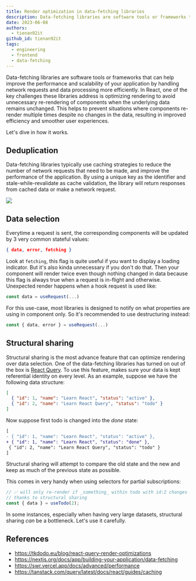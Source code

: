 ```yaml
---
title: Render optimization in data-fetching libraries
description: Data-fetching libraries are software tools or frameworks that can help improve the performance and scalability of your application by handling network requests and data processing more efficiently.
date: 2023-06-08
authors:
  - tienan92it
github_id: tienan92it
tags:
  - engineering
  - frontend
  - data-fetching
---
```


Data-fetching libraries are software tools or frameworks that can help improve the performance and scalability of your application by handling network requests and data processing more efficiently. In React, one of the key challenges these libraries address is optimizing rendering to avoid unnecessary re-rendering of components when the underlying data remains unchanged. This helps to prevent situations where components re-render multiple times despite no changes in the data, resulting in improved efficiency and smoother user experiences.

Let's dive in how it works.

## Deduplication

Data-fetching libraries typically use caching strategies to reduce the number of network requests that need to be made, and improve the performance of the application. By using a unique key as the identifier and stale-while-revalidate as cache validation, the library will return responses from cached data or make a network request.

![](assets/render-optimization-in-data-fetching-libraries_render-optimization-in-data-fetching-1.webp)

## Data selection

Everytime a request is sent, the corresponding components will be updated by 3 very common stateful values:

```json
{ data, error, fetching }
```

Look at `fetching`, this flag is quite useful if you want to display a loading indicator. But it's also kinda unnecessary if you don't do that. Then your component will render twice even though nothing changed in data because this flag is always true when a request is in-flight and otherwise. Unexpected render happens when a hook request is used like:

```js
const data = useRequest(...)
```

For this use-case, most libraries is designed to notify on what properties are using in component only. So it's recommended to use destructuring instead:

```js
const { data, error } = useRequest(...)
```

## Structural sharing

Structural sharing is the most advance feature that can optimize rendering over data selection. One of the data-fetching libraries has turned on out of the box is [React Query](https://tanstack.com/query/latest/). To use this feature, makes sure your data is kept referential identity on every level. As an example, suppose we have the following data structure:

```json
[
  { "id": 1, "name": "Learn React", "status": "active" },
  { "id": 2, "name": "Learn React Query", "status": "todo" }
]
```

Now suppose first todo is changed into the *done* state:

```diff
[
- { "id": 1, "name": "Learn React", "status": "active" },
+ { "id": 1, "name": "Learn React", "status": "done" },
 { "id": 2, "name": "Learn React Query", "status": "todo" }
]
```

Structural sharing will attempt to compare the old state and the new and keep as much of the previous state as possible.

This comes in very handy when using selectors for partial subscriptions:

```js
// ✅ will only re-render if _something_ within todo with id:2 changes
// thanks to structural sharing
const { data } = useTodo(2);
```

In some instances, especially when having very large datasets, structural sharing *can* be a bottleneck. Let's use it carefully.

## References

- https://tkdodo.eu/blog/react-query-render-optimizations
- https://nextjs.org/docs/app/building-your-application/data-fetching
- https://swr.vercel.app/docs/advanced/performance
- https://tanstack.com/query/latest/docs/react/guides/caching
